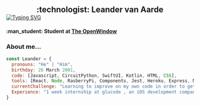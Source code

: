 <!-- HEADER SECTION -->
<h2 align="center" style="padding:0;margin:0;">:technologist: Leander van Aarde</h2>
<a href="https://git.io/typing-svg"><img src="https://readme-typing-svg.demolab.com?font=Fira+Code&weight=600&size=26&pause=1000&color=00FF41&center=true&vCenter=true&width=1400&lines=Web+Developer" alt="Typing SVG" /></a>
</br> 
<h4>:man_student: Student at <a href="https://www.openwindow.co.za/ ">The OpenWindow </a></h4>
<h3> About me... </h3>

```javascript
const Leander = {
  pronouns: "He" | "Him",
  birthday: 26 March 2001,
  code: [Javascript, CircuitPython, SwiftUI, Kotlin, HTML, CSS],
  tools: [React, Node, RasberryPi, Components, Jest, Heroku, Express, MongoDB, Angular, Jquery, Bootstrap, Scss, SocketIO, AWS],
  currentChallenge: "Learning to improve on my own code in order to get the best outcome, I am also currently learning angular!"
  Experience: "1 week internship at glucode , an iOS development company based in Sandton" 
}
```
</p>
